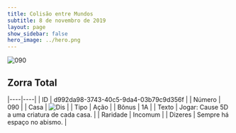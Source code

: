 ```yaml
---
title: Colisão entre Mundos
subtitle: 8 de novembro de 2019
layout: page
show_sidebar: false
hero_image: ../hero.png
---
```


![090](https://cdn.keyforgegame.com/media/card_front/pt/452_090_W9493WF5PMFG_pt.png)

## Zorra Total

|----|----|
| ID | d992da98-3743-40c5-9da4-03b79c9d356f |
| Número | 090 |
| Casa | ![Dis](https://archonarcana.com/images/thumb/e/e8/Dis.png/22px-Dis.png "Dis") |
| Tipo | Ação |
| Bônus | 1A |
| Texto | Jogar: Cause 5D a uma criatura  de cada casa. |
| Raridade | Incomum |
| Dizeres | Sempre há espaço no abismo. |
